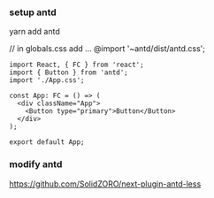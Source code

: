 ### setup antd

yarn add antd

// in globals.css add ...
@import '~antd/dist/antd.css';

```
import React, { FC } from 'react';
import { Button } from 'antd';
import './App.css';

const App: FC = () => (
  <div className="App">
    <Button type="primary">Button</Button>
  </div>
);

export default App;
```

### modify antd

https://github.com/SolidZORO/next-plugin-antd-less
